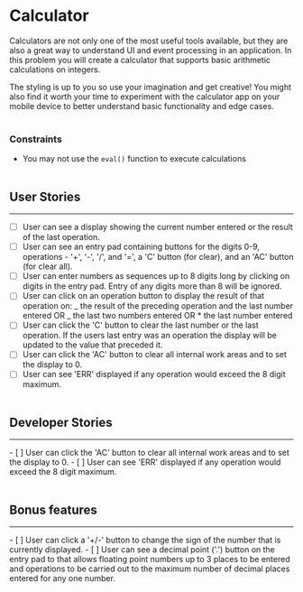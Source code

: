 # Calculator

Calculators are not only one of the most useful tools available, but they are
also a great way to understand UI and event processing in an application. In
this problem you will create a calculator that supports basic arithmetic
calculations on integers.

The styling is up to you so use your imagination and get creative! You might
also find it worth your time to experiment with the calculator app on your
mobile device to better understand basic functionality and edge cases. <br><br>

### Constraints

- You may not use the `eval()` function to execute calculations <br><br>

## User Stories

<hr>

- [ ] User can see a display showing the current number entered or the
      result of the last operation.
- [ ] User can see an entry pad containing buttons for the digits 0-9,
      operations - '+', '-', '/', and '=', a 'C' button (for clear), and an 'AC'
      button (for clear all).
- [ ] User can enter numbers as sequences up to 8 digits long by clicking on
      digits in the entry pad. Entry of any digits more than 8 will be ignored.
- [ ] User can click on an operation button to display the result of that
      operation on:
      _ the result of the preceding operation and the last number entered OR
      _ the last two numbers entered OR \* the last number entered
- [ ] User can click the 'C' button to clear the last number or the last
      operation. If the users last entry was an operation the display will be
      updated to the value that preceded it.
- [ ] User can click the 'AC' button to clear all internal work areas and
      to set the display to 0.
- [ ] User can see 'ERR' displayed if any operation would exceed the
      8 digit maximum. <br><br>

## Developer Stories

<hr>
- [ ] User can click the 'AC' button to clear all internal work areas and
      to set the display to 0.
- [ ] User can see 'ERR' displayed if any operation would exceed the
      8 digit maximum. <br><br>

## Bonus features

<hr>
- [ ] User can click a '+/-' button to change the sign of the number that is
      currently displayed.
- [ ] User can see a decimal point ('.') button on the entry pad to that
      allows floating point numbers up to 3 places to be entered and operations to
      be carried out to the maximum number of decimal places entered for any one
      number.
